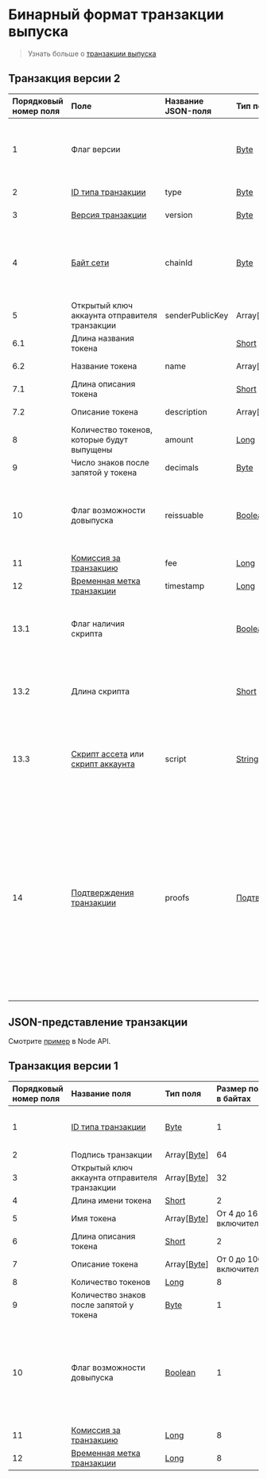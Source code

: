 # Бинарный формат транзакции выпуска

> Узнать больше о [транзакции выпуска](/blockchain/transaction-type/issue-transaction.md)

## Транзакция версии 2

| Порядковый номер поля | Поле | Название JSON-поля | Тип поля | Размер поля в байтах | Комментарий |
| :--- | :--- | :--- | :--- | :--- | :--- |
| 1 | Флаг версии |  | [Byte](/blockchain/blockchain/blockchain-data-types.md) | 1 | Указывает, что [версия транзакции](/blockchain/transaction/transaction-version.md) является второй или выше.<br>Значение должно быть равно 0 |
| 2 | [ID типа транзакции](/blockchain/transaction-type.md) | type | [Byte](/blockchain/blockchain/blockchain-data-types.md) | 1 | Значение должно быть равно 3 |
| 3 | [Версия транзакции](/blockchain/transaction/transaction-version.md) | version | [Byte](/blockchain/blockchain/blockchain-data-types.md) | 1 | Значение должно быть равно 2 |
| 4 | [Байт сети](/blockchain/blockchain-network/chain-id.md) | chainId | [Byte](/blockchain/blockchain/blockchain-data-types.md) | 1 | 84 — для [тестовой сети](/blockchain/blockchain-network/test-network.md)<br>87 — для [основной сети](/blockchain/blockchain-network/main-network.md)<br>83 — для [экспериментальной сети](/blockchain/blockchain-network/stage-network.md) |
| 5 | Открытый ключ аккаунта отправителя транзакции | senderPublicKey | Array[[Byte](/blockchain/blockchain/blockchain-data-types.md)] | 32 |  |
| 6.1 | Длина названия токена |  | [Short](/blockchain/blockchain/blockchain-data-types.md) | 2 |  |
| 6.2 | Название токена | name | Array[[Byte](/blockchain/blockchain/blockchain-data-types.md)] | От 4 до 16 включительно |  |
| 7.1 | Длина описания токена |  | [Short](/blockchain/blockchain/blockchain-data-types.md) | 2 |  |
| 7.2 | Описание токена | description | Array[[Byte](/blockchain/blockchain/blockchain-data-types.md)] | От 0 до 1000 включительно |  |
| 8 | Количество токенов, которые будут выпущены | amount | [Long](/blockchain/blockchain/blockchain-data-types.md) | 8 |  |
| 9 | Число знаков после запятой у токена | decimals | [Byte](/blockchain/blockchain/blockchain-data-types.md) | 1 |  |
| 10 | Флаг возможности довыпуска | reissuable | [Boolean](/blockchain/blockchain/blockchain-data-types.md) | 1 | Если значение равно 0, то довыпуск невозможен.<br>Если значение равно 1, то довыпуск возможен |
| 11 | [Комиссия за транзакцию](/blockchain/transaction/transaction-fee.md) | fee | [Long](/blockchain/blockchain/blockchain-data-types.md) | 8 |  |
| 12 | [Временная метка транзакции](/blockchain/transaction/transaction-timestamp.md) | timestamp | [Long](/blockchain/blockchain/blockchain-data-types.md) | 8 |  |
| 13.1 | Флаг наличия скрипта |  | [Boolean](/blockchain/blockchain/blockchain-data-types.md) | 1 | Если значение равно 0, то токен не имеет скрипт.<br>Если значение равно 1, то токен имеет скрипт |
| 13.2 | Длина скрипта |  | [Short](/blockchain/blockchain/blockchain-data-types.md) | `S` | `S` = 0, если значение поля "Флаг наличия скрипта" равно 0.<br>`S` = 2, если значение поля "Флаг наличия скрипта" равно 1 |
| 13.3 | [Скрипт ассета](/ride/script/script-types/asset-script.md) или [скрипт аккаунта](/ride/script/script-types/account-script.md) | script | [String](/blockchain/blockchain/blockchain-data-types.md) | `S` | `S` = 0, если значение поля "Флаг наличия скрипта" равно 0.<br>0 < `S` ≤ 32768, если значение поля "Флаг наличия скрипта" равно 1 |
| 14 | [Подтверждения транзакции](/blockchain/transaction/transaction-proof.md) | proofs | [Подтверждения](/blockchain/transaction/transaction-proof.md) | `S` | Если массив пустой, то `S` = 3.<br>Если массив не пустой, то `S` = 3 + 2 × `N` + (`P`<sub>1</sub> + `P`<sub>2</sub> + ... + `P`<sub>n</sub>),<br>где<br>`N` — количество подтверждений в массиве,<br>`P`<sub>n</sub> — размер `N`-го подтверждения в байтах.<br>Максимальное количество подтверждений в массиве — 8. Максимальный размер каждого подтверждения — 64 байта |

## JSON-представление транзакции

Смотрите [пример](https://nodes.wavesplatform.com/transactions/info/FTQvw9zdYirRksUFCKDvor3hiu2NiUjXEPTDEcircqti) в Node API.

## Транзакция версии 1

| Порядковый номер поля | Название поля | Тип поля | Размер поля в байтах | Описание |
| :--- | :--- | :--- | :--- | :--- |
| 1 | [ID типа транзакции](/blockchain/transaction-type.md) | [Byte](/blockchain/blockchain/blockchain-data-types.md) | 1 | Значение должно быть равно 3 |
| 2 | Подпись транзакции | Array[[Byte](/blockchain/blockchain/blockchain-data-types.md)] | 64 |  |
| 3 | Открытый ключ аккаунта отправителя транзакции | Array[[Byte](/blockchain/blockchain/blockchain-data-types.md)] | 32 |  |
| 4 | Длина имени токена | [Short](/blockchain/blockchain/blockchain-data-types.md) | 2 |  |
| 5 | Имя токена | Array[[Byte](/blockchain/blockchain/blockchain-data-types.md)] | От 4 до 16 включительно |  |
| 6 | Длина описания токена | [Short](/blockchain/blockchain/blockchain-data-types.md) | 2 |  |
| 7 | Описание токена | Array[[Byte](/blockchain/blockchain/blockchain-data-types.md)] | От 0 до 1000 включительно |  |
| 8 | Количество токенов | [Long](/blockchain/blockchain/blockchain-data-types.md) | 8 |  |
| 9 | Количество знаков после запятой у токена | [Byte](/blockchain/blockchain/blockchain-data-types.md) | 1 |  |
| 10 | Флаг возможности довыпуска | [Boolean](/blockchain/blockchain/blockchain-data-types.md) | 1 | Если значение равно 0, то довыпуск невозможен.<br>Если значение равно 1, то довыпуск возможен |
| 11 | [Комиссия за транзакцию](/blockchain/transaction/transaction-fee.md) | [Long](/blockchain/blockchain/blockchain-data-types.md) | 8 |  |
| 12 | [Временная метка транзакции](/blockchain/transaction/transaction-timestamp.md) | [Long](/blockchain/blockchain/blockchain-data-types.md) | 8 |  |  |
